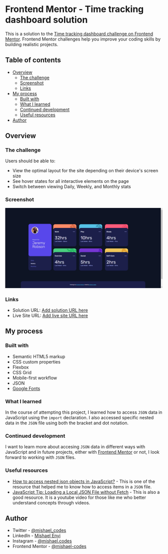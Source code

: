 # Frontend Mentor - Time tracking dashboard solution

This is a solution to the [Time tracking dashboard challenge on Frontend Mentor](https://www.frontendmentor.io/challenges/time-tracking-dashboard-UIQ7167Jw). Frontend Mentor challenges help you improve your coding skills by building realistic projects. 

## Table of contents

- [Overview](#overview)
  - [The challenge](#the-challenge)
  - [Screenshot](#screenshot)
  - [Links](#links)
- [My process](#my-process)
  - [Built with](#built-with)
  - [What I learned](#what-i-learned)
  - [Continued development](#continued-development)
  - [Useful resources](#useful-resources)
- [Author](#author)

## Overview

### The challenge

Users should be able to:

- View the optimal layout for the site depending on their device's screen size
- See hover states for all interactive elements on the page
- Switch between viewing Daily, Weekly, and Monthly stats

### Screenshot

![](images/screenshot-desktop.png)


### Links

- Solution URL: [Add solution URL here](https://your-solution-url.com)
- Live Site URL: [Add live site URL here](https://your-live-site-url.com)

## My process

### Built with

- Semantic HTML5 markup
- CSS custom properties
- Flexbox
- CSS Grid
- Mobile-first workflow
- JSON
- [Google Fonts](https://fonts.google.com/)

### What I learned

In the course of attempting this project, I learned how to access ```JSON``` data in JavaScript using the ```import``` declaration. I also accessed specific nested data in the ```JSON``` file using both the bracket and dot notation.

### Continued development

I want to learn more about accesing ```JSON``` data in different ways with JavaScript and in future projects, either with [Frontend Mentor](https://www.frontendmentor.io) or not, I look forward to working with ```JSON``` files.

### Useful resources

- [How to access nested json objects in JavaScript?](https://www.tutorialspoint.com/how-to-access-nested-json-objects-in-javascript) - This is one of the resource that helped me to know how to access items in a ```JSON``` file.
- [JavaScript Tip: Loading a Local JSON File without Fetch](https://www.youtube.com/watch?v=Z92PqSyUBSI) - This is also a good resource. It is a youtube video for those like me who better understand concepts through videos.

## Author

- Twitter - [@mishael_codes](https://www.twitter.com/mishael_codes)
- LinkedIn - [Mishael Enyi](https://www.linkedin.com/mishael-enyi)
- Instagram - [@mishael.codes](https://www.instagram.com/mishael.codes)
- Frontend Mentor - [@mishael-codes](https://www.frontendmentor.io/profile/mishael-codes)